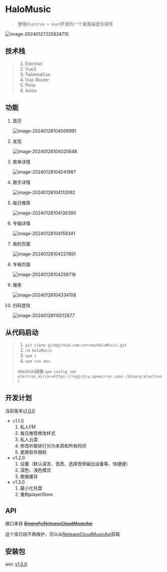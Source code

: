 # HaloMusic

> 使用`Electron + Vue3`开发的一个桌面端音乐软件

![image-20240127225824710](./public/image-20240127225824710.png)

## 技术栈

>1. Electron
>2. Vue3
>3. TailwindCss
>4. Vue-Router
>5. Pinia
>6. Axios

## 功能

1. 首页

   ![image-20240128104006991](./public/image-20240128104006991.png)

2. 发现

   ![image-20240128104025648](./public/image-20240128104025648.png)

3. 歌单详情

   ![image-20240128104041987](./public/image-20240128104041987.png)

4. 歌手详情

   ![image-20240128104112092](./public/image-20240128104112092.png)

5. 每日推荐

   ![image-20240128104136390](./public/image-20240128104136390.png)

6. 专辑详情

   ![image-20240128104159341](./public/image-20240128104159341.png)

7. 我的页面

   ![image-20240128104227891](./public/image-20240128104227891.png)

8. 专辑页面

   ![image-20240128104258718](./public/image-20240128104258718.png)

9. 搜索

   ![image-20240128104334108](./public/image-20240128104334108.png)

10. 扫码登陆

    ![image-20240128110012877](./public/image-20240128110012877.png)

## 从代码启动

>1. `git clone git@github.com:zorroe/HaloMusic.git`
>2. `cd HaloMusic`
>3. `npm i`
>4. `npm run dev`
>
>electron镜像 `npm config set electron_mirror=https://registry.npmmirror.com/-/binary/electron/`

## 开发计划

当前版本[v1.0.0]()

* v1.1.0
  1. 私人FM
  2. 每日推荐修改样式
  3. 私人云盘
  4. 修改听歌排行分为本周和所有时间
  5. 更换软件图标
* v1.2.0
  1. 设置（默认语言、音质、选择音频输出设备等、快捷键）
  2. 深色、浅色模式
  3. 歌曲缓存
* v1.3.0
  1. 最小化托盘
  2. 重构playerStore

## API

接口来自 ~~[Binaryify/NeteaseCloudMusicApi](https://github.com/Binaryify/NeteaseCloudMusicApi)~~

这个库已经不再维护，可以从[NeteaseCloudMusicApi](https://www.npmjs.com/package/NeteaseCloudMusicApi)获取

## 安装包

win: [v1.0.0](https://github.com/zorroe/HaloMusic/releases/download/v1.0.0/HaloMusic.exe)
